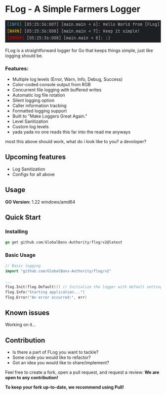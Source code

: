 # FLog - A Simple Farmers Logger
<p align="center"><img src = "/assets/example.png"></p>

FLog is a straightforward logger for Go that keeps things simple, just like logging should be.

### Features:
- Multiple log levels (Error, Warn, Info, Debug, Success)
- Color-coded console output from RGB
- Concurrent file logging with buffered writes
- Automatic log file rotation
- Silent logging option
- Caller information tracking
- Formatted logging support
- Built to "Make Loggers Great Again."
- Level Sanitization
- Custom log levels
- yada yada no one reads this far into the read me anyways


most this above should work, what do i look like to you? a devoloper?


## Upcoming features
- Log Sanitization
- Configs for all above


## Usage

**GO Version:** 1.22 windows/amd64




## Quick Start

### Installing

```go
go get github.com/GlobalBans-Authority/flog/v2@latest
```
### Basic Usage

```go
// Basic logging
import "github.com/GlobalBans-Authority/flog/v2"

...
flog.Init(flog.Default()) // Initialize the logger with default settings (Fastest)
flog.Info("Starting application...")
flog.Error("An error occurred:", err)
```

## Known issues

Working on it...


## Contribution

- Is there a part of FLog you want to tackle?
- Some code you would like to refactor?
- Got an idea you would like to share/implement?

Feel free to create a fork, open a pull request, and request a review: **We are open to any contribution!**

**To keep your fork up-to-date, we recommend using Pull!**
